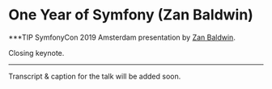 # One Year of Symfony (Zan Baldwin)

***TIP
SymfonyCon 2019 Amsterdam presentation by [Zan Baldwin](https://connect.symfony.com/api/alternates/0e1d7cdf-904b-4c77-8f72-bb95fe7726d1).

Closing keynote.
***

Transcript & caption for the talk will be added soon.